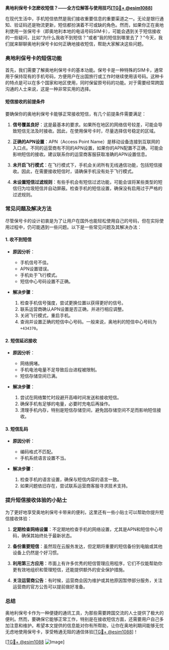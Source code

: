 **奥地利保号卡怎麽收短信？——全方位解答与使用技巧[[TG💪+ @esim1088](https://t.me/s/esim1088)]**

在现代生活中，手机短信依然是我们接收重要信息的重要渠道之一。无论是银行通知、验证码还是物流更新，短信都扮演着不可或缺的角色。然而，如果你正在奥地利使用一张保号卡（即奥地利本地的电话号码SIM卡），可能会遇到关于短信接收的一些疑问，比如“为什么我收不到短信？”或者“我的短信到哪里去了？”今天，我们就来聊聊奥地利保号卡如何正确地接收短信，帮助大家解决这些问题。

### 奥地利保号卡的短信功能

首先，我们需要了解奥地利保号卡的基本功能。保号卡是一种特殊的SIM卡，通常用于保持现有的手机号码，方便用户在出国旅行或工作时继续使用该号码。这种卡的特点是可以在多个国家和地区使用，同时保留原号码的功能。对于需要经常跨国沟通的人士来说，这是一种非常实用的选择。

#### 短信接收的前提条件

要确保你的奥地利保号卡能够正常接收短信，有几个前提条件需要满足：

1. **信号覆盖良好**：这是最基本的要求。如果所在地区的网络信号较差，可能会导致短信无法及时接收。因此，在使用保号卡时，尽量选择信号稳定的区域。
   
2. **正确的APN设置**：APN（Access Point Name）是移动设备连接到互联网的入口点。不同的运营商有不同的APN设置，如果你的APN配置不正确，可能会影响短信的接收。建议联系你的运营商客服获取准确的APN设置信息。

3. **未开启飞行模式**：在飞行模式下，手机会关闭所有无线通信功能，包括短信接收。因此，在需要接收短信时，请确保手机没有处于飞行模式。

4. **未设置短信过滤规则**：有些手机会有短信过滤功能，可能会误将某些类型的短信归为垃圾短信并自动屏蔽。检查手机的短信设置，确保没有启用过于严格的过滤规则。

### 常见问题及解决方法

尽管保号卡的设计初衷是为了让用户在国外也能轻松使用自己的号码，但在实际使用过程中，仍可能遇到一些问题。以下是一些常见问题及其解决办法：

#### 1. 收不到短信

- **原因分析**：
  - 手机信号不佳。
  - APN设置错误。
  - 手机处于飞行模式。
  - 短信中心号码设置不正确。
  
- **解决步骤**：
  1. 检查手机信号强度，尝试更换位置以获得更好的信号。
  2. 联系运营商确认APN设置是否正确，并进行相应调整。
  3. 关闭飞行模式，重启手机。
  4. 查询并设置正确的短信中心号码。一般来说，奥地利的短信中心号码为`+434370`。

#### 2. 短信延迟接收

- **原因分析**：
  - 网络拥堵。
  - 手机电池电量不足导致后台进程被限制。
  - 短信存储空间已满。
  
- **解决步骤**：
  1. 尝试在网络繁忙时段避开高峰时间发送和接收短信。
  2. 确保手机有足够的电量，必要时充电后再操作。
  3. 清理手机内存，特别是短信存储空间，避免因存储空间不足而影响短信接收。

#### 3. 短信乱码

- **原因分析**：
  - 编码格式不匹配。
  - 手机系统语言设置不当。
  
- **解决步骤**：
  1. 检查手机的语言设置，确保与短信内容的语言一致。
  2. 如果问题依旧存在，尝试联系运营商客服寻求技术支持。

### 提升短信接收体验的小贴士

为了更好地享受奥地利保号卡带来的便利，这里还有一些小贴士可以帮助你提升短信接收体验：

1. **定期检查网络设置**：不定期地检查手机的网络设置，尤其是APN和短信中心号码，确保其始终处于最新状态。

2. **备份重要短信**：虽然现在云服务发达，但定期将重要的短信备份到电脑或其他设备上仍然是个好习惯。

3. **利用第三方应用**：市面上有许多优秀的短信管理应用程序，它们不仅能帮助你更有效地组织和管理短信，还能提供额外的安全保护措施。

4. **关注运营商公告**：有时候，运营商会因为维护或其他原因暂停部分服务，关注运营商的官方公告可以提前做好准备。

### 总结

奥地利保号卡作为一种便捷的通讯工具，为那些需要跨国交流的人士提供了极大的便利。然而，要确保它能够正常工作，特别是在接收短信方面，还需要用户自己多加注意和维护。希望本文提供的信息能对你有所帮助，让你在奥地利期间能够无忧无虑地使用保号卡，享受畅通无阻的通信体验[[TG💪+ @esim1088](https://t.me/s/esim1088)]！

[[TG💪+ @esim1088](https://t.me/s/esim1088) ![Image](https://i.postimg.cc/4NQfJmqS/Snipaste-2025-05-13-00-14-12.png)]